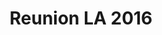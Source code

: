 ---
layout: reunion-index
permalink: /reunion2016/
title: "Reunion LA 2016"
description: "Reunion LA 2016"
tags: [Jekyll, theme, responsive, blog, template]
image:
  feature: reunionbanner-LA2016v1.jpg
  credit: Ifeyinwa Obi
---
